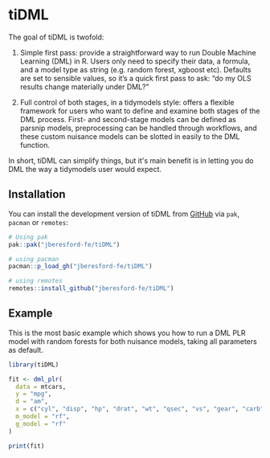 <!-- badges: start -->
<!-- badges: end -->

# tiDML

The goal of tiDML is twofold:

1. Simple first pass: provide a straightforward way to run Double Machine Learning (DML) in R. Users only need to specify their data, a formula, and a model type as string (e.g. random forest, xgboost etc). Defaults are set to sensible values, so it’s a quick first pass to ask: “do my OLS results change materially under DML?”


2. Full control of both stages, in a tidymodels style: offers a flexible framework for users who want to define and examine both stages of the DML process. First- and second-stage models can be defined as parsnip models, preprocessing can be handled through workflows, and these custom nuisance models can be slotted in easily to the DML function.


In short, tiDML can simplify things, but it's main benefit is in letting you do DML the way a tidymodels user would expect. 

## Installation

You can install the development version of tiDML from [GitHub](https://github.com/) via `pak`, `pacman` or `remotes`:

``` r
# Using pak
pak::pak("jberesford-fe/tiDML")

# using pacman
pacman::p_load_gh("jberesford-fe/tiDML")

# using remotes
remotes::install_github("jberesford-fe/tiDML")
```

## Example

This is the most basic example which shows you how to run a DML PLR model with random forests for both nuisance models, taking all parameters as default.

``` r
library(tiDML)

fit <- dml_plr(
  data = mtcars,
  y = "mpg",
  d = "am",
  x = c("cyl", "disp", "hp", "drat", "wt", "qsec", "vs", "gear", "carb"),
  m_model = "rf",
  g_model = "rf"
) 

print(fit)
```

